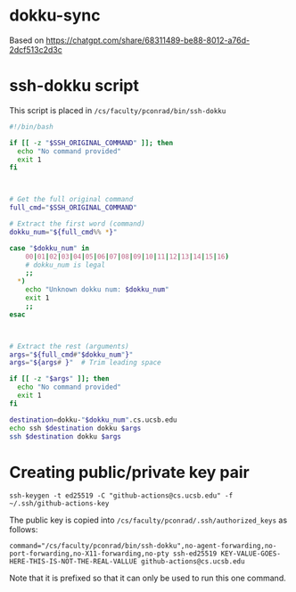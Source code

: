 # dokku-sync

Based on https://chatgpt.com/share/68311489-be88-8012-a76d-2dcf513c2d3c


# ssh-dokku script

This script is placed in `/cs/faculty/pconrad/bin/ssh-dokku`

```bash
#!/bin/bash

if [[ -z "$SSH_ORIGINAL_COMMAND" ]]; then
  echo "No command provided"
  exit 1
fi



# Get the full original command
full_cmd="$SSH_ORIGINAL_COMMAND"

# Extract the first word (command)
dokku_num="${full_cmd%% *}"

case "$dokku_num" in
    00|01|02|03|04|05|06|07|08|09|10|11|12|13|14|15|16)
    # dokku_num is legal
    ;;
  *)
    echo "Unknown dokku num: $dokku_num"
    exit 1
    ;;
esac



# Extract the rest (arguments)
args="${full_cmd#"$dokku_num"}"
args="${args# }"  # Trim leading space

if [[ -z "$args" ]]; then
  echo "No command provided"
  exit 1
fi

destination=dokku-"$dokku_num".cs.ucsb.edu
echo ssh $destination dokku $args
ssh $destination dokku $args
```

# Creating public/private key pair

```
ssh-keygen -t ed25519 -C "github-actions@cs.ucsb.edu" -f ~/.ssh/github-actions-key
```

The public key is copied into `/cs/faculty/pconrad/.ssh/authorized_keys` as follows:

```
command="/cs/faculty/pconrad/bin/ssh-dokku",no-agent-forwarding,no-port-forwarding,no-X11-forwarding,no-pty ssh-ed25519 KEY-VALUE-GOES-HERE-THIS-IS-NOT-THE-REAL-VALLUE github-actions@cs.ucsb.edu
```

Note that it is prefixed so that it can only be used to run this one command.





